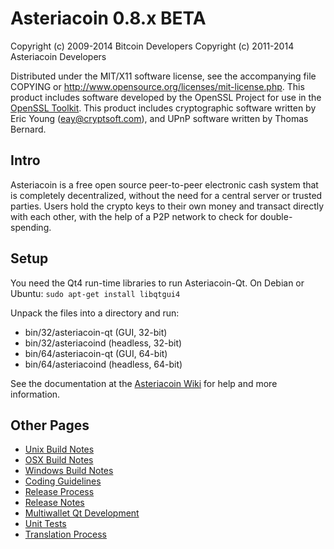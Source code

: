 Asteriacoin 0.8.x BETA
====================

Copyright (c) 2009-2014 Bitcoin Developers
Copyright (c) 2011-2014 Asteriacoin Developers

Distributed under the MIT/X11 software license, see the accompanying
file COPYING or http://www.opensource.org/licenses/mit-license.php.
This product includes software developed by the OpenSSL Project for use in the [OpenSSL Toolkit](http://www.openssl.org/). This product includes
cryptographic software written by Eric Young ([eay@cryptsoft.com](mailto:eay@cryptsoft.com)), and UPnP software written by Thomas Bernard.


Intro
---------------------
Asteriacoin is a free open source peer-to-peer electronic cash system that is
completely decentralized, without the need for a central server or trusted
parties.  Users hold the crypto keys to their own money and transact directly
with each other, with the help of a P2P network to check for double-spending.


Setup
---------------------
You need the Qt4 run-time libraries to run Asteriacoin-Qt. On Debian or Ubuntu:
	`sudo apt-get install libqtgui4`

Unpack the files into a directory and run:

- bin/32/asteriacoin-qt (GUI, 32-bit)
- bin/32/asteriacoind (headless, 32-bit)
- bin/64/asteriacoin-qt (GUI, 64-bit)
- bin/64/asteriacoind (headless, 64-bit)

See the documentation at the [Asteriacoin Wiki](http://asteriacoin.info)
for help and more information.


Other Pages
---------------------
- [Unix Build Notes](build-unix.md)
- [OSX Build Notes](build-osx.md)
- [Windows Build Notes](build-msw.md)
- [Coding Guidelines](coding.md)
- [Release Process](release-process.md)
- [Release Notes](release-notes.md)
- [Multiwallet Qt Development](multiwallet-qt.md)
- [Unit Tests](unit-tests.md)
- [Translation Process](translation_process.md)
